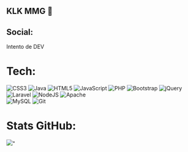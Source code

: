 ## KLK MMG 👋


## Social:


Intento de DEV

# Tech:
 ![CSS3](https://img.shields.io/badge/css3-%231572B6.svg?style=for-the-badge&logo=css3&logoColor=white) 
 ![Java](https://img.shields.io/badge/java-%23ED8B00.svg?style=for-the-badge&logo=openjdk&logoColor=white) 
 ![HTML5](https://img.shields.io/badge/html5-%23E34F26.svg?style=for-the-badge&logo=html5&logoColor=white) 
 ![JavaScript](https://img.shields.io/badge/javascript-%23323330.svg?style=for-the-badge&logo=javascript&logoColor=%23F7DF1E) 
 ![PHP](https://img.shields.io/badge/php-%23777BB4.svg?style=for-the-badge&logo=php&logoColor=white) 
 ![Bootstrap](https://img.shields.io/badge/bootstrap-%238511FA.svg?style=for-the-badge&logo=bootstrap&logoColor=white) 
 ![jQuery](https://img.shields.io/badge/jquery-%230769AD.svg?style=for-the-badge&logo=jquery&logoColor=white) 
 ![Laravel](https://img.shields.io/badge/laravel-%23FF2D20.svg?style=for-the-badge&logo=laravel&logoColor=white) 
 ![NodeJS](https://img.shields.io/badge/node.js-6DA55F?style=for-the-badge&logo=node.js&logoColor=white) 
 ![Apache](https://img.shields.io/badge/apache-%23D42029.svg?style=for-the-badge&logo=apache&logoColor=white)  
 ![MySQL](https://img.shields.io/badge/mysql-4479A1.svg?style=for-the-badge&logo=mysql&logoColor=white) 
 ![Git](https://img.shields.io/badge/git-%23F05033.svg?style=for-the-badge&logo=git&logoColor=white) 

# Stats GitHub:
![](https://github-readme-stats.vercel.app/api/top-langs/?username=Omega15RD&theme=dark&hide_border=false&include_all_commits=false&count_private=false&layout=compact)"

<!--
**Omega15RD/Omega15RD** is a ✨ _special_ ✨ repository because its `README.md` (this file) appears on your GitHub profile.

Here are some ideas to get you started:

- 🔭 I’m currently working on ...
- 🌱 I’m currently learning ...
- 👯 I’m looking to collaborate on ...
- 🤔 I’m looking for help with ...
- 💬 Ask me about ...
- 📫 How to reach me: ...
- 😄 Pronouns: ...
- ⚡ Fun fact: ...
-->
